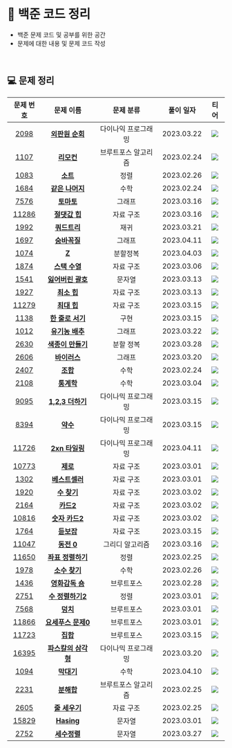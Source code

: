 # 🍪 백준 코드 정리
* 백준 문제 코드 및 공부를 위한 공간
* 문제에 대한 내용 및 문제 코드 작성

<br/>

## 💻 문제 정리  

|문제 번호|문제 이름|문제 분류|풀이 일자|티어|
|:------:|:---:|:---:|:---:|:---:|
|[2098](https://www.acmicpc.net/problem/2098)|[**외판원 순회**](https://github.com/alg0r1thmm/Baekjoon_Study/tree/main/%EB%8B%A4%EC%9D%B4%EB%82%98%EB%AF%B9%20%ED%94%84%EB%A1%9C%EA%B7%B8%EB%9E%98%EB%B0%8D/%EC%99%B8%ED%8C%90%EC%9B%90%20%EC%88%9C%ED%9A%8C%20(2098%EB%B2%88))|다이나익 프로그래밍|2023.03.22|<img src = "https://static.solved.ac/tier_small/15.svg">|
|[1107](https://www.acmicpc.net/problem/1107)|[**리모컨**](https://github.com/alg0r1thmm/Baekjoon_Study/tree/main/%EB%B8%8C%EB%A3%A8%ED%8A%B8%ED%8F%AC%EC%8A%A4%20%EC%95%8C%EA%B3%A0%EB%A6%AC%EC%A6%98/%EB%A6%AC%EB%AA%A8%EC%BB%A8%20(1107%EB%B2%88))|브루트포스 알고리즘|2023.02.24|<img src = "https://static.solved.ac/tier_small/11.svg">|
|[1083](https://www.acmicpc.net/problem/1083)|[**소트**](https://github.com/alg0r1thmm/Baekjoon_Study/tree/main/%EC%A0%95%EB%A0%AC/%EC%86%8C%ED%8A%B8%20(1083%EB%B2%88))|정렬|2023.02.26|<img src = "https://static.solved.ac/tier_small/11.svg">|<img src="https://static.solved.ac/tier_small/11.svg">|
[1684](https://www.acmicpc.net/problem/1684)|[**같은 나머지**](https://github.com/alg0r1thmm/Baekjoon_Study/tree/main/%EC%88%98%ED%95%99/%EA%B0%99%EC%9D%80%20%EB%82%98%EB%A8%B8%EC%A7%80%20(1684%EB%B2%88))|수학|2023.02.24|<img src = "https://static.solved.ac/tier_small/11.svg">|
[7576](https://www.acmicpc.net/problem/7576)|[**토마토**](https://github.com/alg0r1thmm/Baekjoon_Study/tree/main/%EA%B7%B8%EB%9E%98%ED%94%84/%ED%86%A0%EB%A7%88%ED%86%A0%20(7576%EB%B2%88))|그래프|2023.03.16|<img src = "https://static.solved.ac/tier_small/11.svg">|
|[11286](https://www.acmicpc.net/problem/11286)|[**절댓값 힙**](https://github.com/alg0r1thmm/Baekjoon_Study/tree/main/%EC%9E%90%EB%A3%8C%20%EA%B5%AC%EC%A1%B0/%EC%A0%88%EB%8C%93%EA%B0%92%20%ED%9E%99%20(11286%EB%B2%88))|자료 구조|2023.03.16|<img src = "https://static.solved.ac/tier_small/10.svg">|
|[1992](https://www.acmicpc.net/problem/1992)|[**쿼드트리**](https://github.com/alg0r1thmm/Baekjoon_Study/tree/main/%EB%B6%84%ED%95%A0%20%EC%A0%95%EB%B3%B5/%EC%BF%BC%EB%93%9C%ED%8A%B8%EB%A6%AC%20(1992%EB%B2%88))|재귀|2023.03.21|<img src = "https://static.solved.ac/tier_small/10.svg">|
|[1697](https://www.acmicpc.net/problem/1697)|[**숨바꼭질**](https://github.com/alg0r1thmm/Baekjoon_Study/tree/main/%EA%B7%B8%EB%9E%98%ED%94%84/%EC%88%A8%EB%B0%94%EA%BC%AD%EC%A7%88%20(1697%EB%B2%88))|그래프|2023.04.11|<img src = "https://static.solved.ac/tier_small/10.svg">|
|[1074](https://www.acmicpc.net/problem/1074)|[**Z**](https://github.com/alg0r1thmm/Baekjoon_Study/tree/main/%EB%B6%84%ED%95%A0%20%EC%A0%95%EB%B3%B5/Z%20(1074%EB%B2%88))|분할정복|2023.04.03|<img src = "https://static.solved.ac/tier_small/10.svg">|
|[1874](https://www.acmicpc.net/problem/1874)|[**스택 수열**](https://github.com/alg0r1thmm/Baekjoon_Study/tree/main/%EC%9E%90%EB%A3%8C%20%EA%B5%AC%EC%A1%B0/%EC%8A%A4%ED%83%9D%20%EC%88%98%EC%97%B4%20(1874%EB%B2%88))|자료 구조|2023.03.06|<img src = "https://static.solved.ac/tier_small/9.svg">|
|[1541](https://www.acmicpc.net/problem/1541)|[**잃어버린 괄호**](https://github.com/alg0r1thmm/Baekjoon_Study/tree/main/%EB%AC%B8%EC%9E%90%EC%97%B4/%EC%9E%83%EC%96%B4%EB%B2%84%EB%A6%B0%20%EA%B4%84%ED%98%B8%20(1541%EB%B2%88))|문자열|2023.03.13|<img src = "https://static.solved.ac/tier_small/9.svg">|
|[1927](https://www.acmicpc.net/problem/1927)|[**최소 힙**](https://github.com/alg0r1thmm/Baekjoon_Study/tree/main/%EC%9E%90%EB%A3%8C%20%EA%B5%AC%EC%A1%B0/%EC%B5%9C%EC%86%8C%20%ED%9E%99%20(1927%EB%B2%88))|자료 구조|2023.03.13|<img src = "https://static.solved.ac/tier_small/9.svg">|
|[11279](https://www.acmicpc.net/problem/11279)|[**최대 힙**](https://github.com/alg0r1thmm/Baekjoon_Study/tree/main/%EC%9E%90%EB%A3%8C%20%EA%B5%AC%EC%A1%B0/%EC%B5%9C%EB%8C%80%20%ED%9E%99%20(11279%EB%B2%88))|자료 구조|2023.03.15|<img src = "https://static.solved.ac/tier_small/9.svg">|
|[1138](https://www.acmicpc.net/problem/1138)|[**한 줄로 서기**](https://github.com/alg0r1thmm/Baekjoon_Study/tree/main/%EA%B5%AC%ED%98%84/%ED%95%9C%20%EC%A4%84%EB%A1%9C%20%EC%84%9C%EA%B8%B0%20(1138%EB%B2%88))|구현|2023.03.15|<img src = "https://static.solved.ac/tier_small/9.svg">|
|[1012](https://www.acmicpc.net/problem/1012)|[**유기농 배추**](https://github.com/alg0r1thmm/Baekjoon_Study/tree/main/%EA%B7%B8%EB%9E%98%ED%94%84/%EC%9C%A0%EA%B8%B0%EB%86%8D%20%EB%B0%B0%EC%B6%94%20(1012%EB%B2%88))|그래프|2023.03.22|<img src = "https://static.solved.ac/tier_small/9.svg">|
|[2630](https://www.acmicpc.net/problem/2630)|[**색종이 만들기**](https://github.com/alg0r1thmm/Baekjoon_Study/tree/main/%EB%B6%84%ED%95%A0%20%EC%A0%95%EB%B3%B5/%EC%83%89%EC%A2%85%EC%9D%B4%20%EB%A7%8C%EB%93%A4%EA%B8%B0%20(2630%EB%B2%88))|분할 정복|2023.03.28|<img src = "https://static.solved.ac/tier_small/9.svg">|
|[2606](https://www.acmicpc.net/problem/2606)|[**바이러스**](https://github.com/alg0r1thmm/Baekjoon_Study/tree/main/%EA%B7%B8%EB%9E%98%ED%94%84/%EB%B0%94%EC%9D%B4%EB%9F%AC%EC%8A%A4%20(2606%EB%B2%88))|그래프|2023.03.20|<img src = "https://static.solved.ac/tier_small/9.svg">|
|[2407](https://www.acmicpc.net/problem/2407)|[**조합**](https://github.com/alg0r1thmm/Baekjoon_Study/tree/main/%EC%88%98%ED%95%99/%EC%A1%B0%ED%95%A9%20(2407%EB%B2%88))|수학|2023.02.24|<img src = "https://static.solved.ac/tier_small/8.svg">|
|[2108](https://www.acmicpc.net/problem/2108)|[**통계학**](https://github.com/alg0r1thmm/Baekjoon_Study/tree/main/%EC%88%98%ED%95%99/%ED%86%B5%EA%B3%84%ED%95%99%20(2108%EB%B2%88))|수학|2023.03.04|<img src = "https://static.solved.ac/tier_small/8.svg">|
|[9095](https://www.acmicpc.net/problem/9095)|[**1,2,3 더하기**](https://github.com/alg0r1thmm/Baekjoon_Study/tree/main/%EB%8B%A4%EC%9D%B4%EB%82%98%EB%AF%B9%20%ED%94%84%EB%A1%9C%EA%B7%B8%EB%9E%98%EB%B0%8D/1%2C%202%2C%203%20%EB%8D%94%ED%95%98%EA%B8%B0%20(9095%EB%B2%88))|다이나믹 프로그래밍|2023.03.15|<img src = "https://static.solved.ac/tier_small/8.svg">|
|[8394](https://www.acmicpc.net/problem/8394)|[**약수**](https://github.com/alg0r1thmm/Baekjoon_Study/tree/main/%EB%8B%A4%EC%9D%B4%EB%82%98%EB%AF%B9%20%ED%94%84%EB%A1%9C%EA%B7%B8%EB%9E%98%EB%B0%8D/%EC%95%BD%EC%88%98%20(8394%EB%B2%88))|다이나믹 프로그래밍|2023.03.15|<img src = "https://static.solved.ac/tier_small/8.svg">|
|[11726](https://www.acmicpc.net/problem/11726)|[**2xn 타일링**](https://github.com/alg0r1thmm/Baekjoon_Study/tree/main/%EB%8B%A4%EC%9D%B4%EB%82%98%EB%AF%B9%20%ED%94%84%EB%A1%9C%EA%B7%B8%EB%9E%98%EB%B0%8D/2xn%20%ED%83%80%EC%9D%BC%EB%A7%81%20(11726%EB%B2%88))|다이나믹 프로그래밍|2023.04.11|<img src = "https://static.solved.ac/tier_small/8.svg">|
|[10773](https://www.acmicpc.net/problem/10773)|[**제로**](https://github.com/alg0r1thmm/Baekjoon_Study/tree/main/%EC%9E%90%EB%A3%8C%20%EA%B5%AC%EC%A1%B0/%EC%A0%9C%EB%A1%9C%20(10773%EB%B2%88))|자료 구조|2023.03.01|<img src = "https://static.solved.ac/tier_small/7.svg">|
|[1302](https://www.acmicpc.net/problem/1302)|[**베스트셀러**](https://github.com/alg0r1thmm/Baekjoon_Study/tree/main/%EC%A0%95%EB%A0%AC/%EB%B2%A0%EC%8A%A4%ED%8A%B8%EC%85%80%EB%9F%AC%20(1302%EB%B2%88))|자료 구조|2023.03.01|<img src = "https://static.solved.ac/tier_small/7.svg">|
|[1920](https://www.acmicpc.net/problem/1920)|[**수 찾기**](https://github.com/alg0r1thmm/Baekjoon_Study/tree/main/%EC%9E%90%EB%A3%8C%20%EA%B5%AC%EC%A1%B0/%EC%88%98%20%EC%B0%BE%EA%B8%B0%20(1920%EB%B2%88))|자료 구조|2023.03.02|<img src = "https://static.solved.ac/tier_small/7.svg">|
|[2164](https://www.acmicpc.net/problem/2164)|[**카드2**](https://github.com/alg0r1thmm/Baekjoon_Study/tree/main/%EC%9E%90%EB%A3%8C%20%EA%B5%AC%EC%A1%B0/%EC%B9%B4%EB%93%9C2%20(2164%EB%B2%88))|자료 구조|2023.03.02|<img src = "https://static.solved.ac/tier_small/7.svg">|
|[10816](https://www.acmicpc.net/problem/10816)|[**숫자 카드2**](https://github.com/alg0r1thmm/Baekjoon_Study/tree/main/%EC%9E%90%EB%A3%8C%20%EA%B5%AC%EC%A1%B0/%EC%88%AB%EC%9E%90%20%EC%B9%B4%EB%93%9C2%20(10816%EB%B2%88))|자료 구조|2023.03.02|<img src = "https://static.solved.ac/tier_small/7.svg">|
|[1764](https://www.acmicpc.net/problem/1764)|[**듣보잡**](https://github.com/alg0r1thmm/Baekjoon_Study/tree/main/%EC%9E%90%EB%A3%8C%20%EA%B5%AC%EC%A1%B0/%EB%93%A3%EB%B3%B4%EC%9E%A1%20(1764%EB%B2%88))|자료 구조|2023.03.15|<img src = "https://static.solved.ac/tier_small/7.svg">|
|[11047](https://www.acmicpc.net/problem/11047)|[**동전 0**](https://github.com/alg0r1thmm/Baekjoon_Study/tree/main/%EA%B7%B8%EB%A6%AC%EB%94%94%20%EC%95%8C%EA%B3%A0%EB%A6%AC%EC%A6%98/%EB%8F%99%EC%A0%84%200%20(11047%EB%B2%88))|그리디 알고리즘|2023.03.16|<img src = "https://static.solved.ac/tier_small/7.svg">|
|[11650](https://www.acmicpc.net/problem/11650)|[**좌표 정렬하기**](https://github.com/alg0r1thmm/Baekjoon_Study/tree/main/%EC%A0%95%EB%A0%AC/%EC%A2%8C%ED%91%9C%20%EC%A0%95%EB%A0%AC%ED%95%98%EA%B8%B0%20(11650%EB%B2%88))|정렬|2023.02.25|<img src = "https://static.solved.ac/tier_small/6.svg">|
|[1978](https://www.acmicpc.net/problem/1978)|[**소수 찾기**](https://github.com/alg0r1thmm/Baekjoon_Study/tree/main/%EC%88%98%ED%95%99/%EC%86%8C%EC%88%98%20%EC%B0%BE%EA%B8%B0%20(1978%EB%B2%88))|수학|2023.02.26|<img src = "https://static.solved.ac/tier_small/6.svg">|
|[1436](https://www.acmicpc.net/problem/1436)|[**영화감독 숌**](https://github.com/alg0r1thmm/Baekjoon_Study/tree/main/%EB%B8%8C%EB%A3%A8%ED%8A%B8%ED%8F%AC%EC%8A%A4%20%EC%95%8C%EA%B3%A0%EB%A6%AC%EC%A6%98/%EC%98%81%ED%99%94%EA%B0%90%EB%8F%85%20%EC%88%8C%20(1436%EB%B2%88))|브루트포스|2023.02.28|<img src = "https://static.solved.ac/tier_small/6.svg">|
|[2751](https://www.acmicpc.net/problem/2751)|[**수 정렬하기2**](https://github.com/alg0r1thmm/Baekjoon_Study/tree/main/%EC%A0%95%EB%A0%AC/%EC%88%98%20%EC%A0%95%EB%A0%AC%ED%95%98%EA%B8%B02%20(2751%EB%B2%88))|정렬|2023.03.01|<img src = "https://static.solved.ac/tier_small/6.svg">|
|[7568](https://www.acmicpc.net/problem/7568)|[**덩치**](https://github.com/alg0r1thmm/Baekjoon_Study/tree/main/%EB%B8%8C%EB%A3%A8%ED%8A%B8%ED%8F%AC%EC%8A%A4%20%EC%95%8C%EA%B3%A0%EB%A6%AC%EC%A6%98/%EB%8D%A9%EC%B9%98%20(7568%EB%B2%88))|브루트포스|2023.03.01|<img src = "https://static.solved.ac/tier_small/6.svg">|
|[11866](https://www.acmicpc.net/problem/11866)|[**요세푸스 문제0**](https://github.com/alg0r1thmm/Baekjoon_Study/tree/main/%EC%9E%90%EB%A3%8C%20%EA%B5%AC%EC%A1%B0/%EC%9A%94%EC%84%B8%ED%91%B8%EC%8A%A4%20%EB%AC%B8%EC%A0%9C0%20(11866%EB%B2%88))|브루트포스|2023.03.01|<img src = "https://static.solved.ac/tier_small/6.svg">|
|[11723](https://www.acmicpc.net/problem/11723)|[**집합**](https://github.com/alg0r1thmm/Baekjoon_Study/tree/main/%EA%B5%AC%ED%98%84/%EC%A7%91%ED%95%A9%20(11723%EB%B2%88))|브루트포스|2023.03.15|<img src = "https://static.solved.ac/tier_small/6.svg">|
|[16395](https://www.acmicpc.net/problem/16395)|[**파스칼의 삼각형**](https://github.com/alg0r1thmm/Baekjoon_Study/tree/main/%EB%8B%A4%EC%9D%B4%EB%82%98%EB%AF%B9%20%ED%94%84%EB%A1%9C%EA%B7%B8%EB%9E%98%EB%B0%8D/%ED%8C%8C%EC%8A%A4%EC%B9%BC%EC%9D%98%20%EC%82%BC%EA%B0%81%ED%98%95%20(16395%EB%B2%88))|다이나믹 프로그래밍|2023.03.20|<img src = "https://static.solved.ac/tier_small/6.svg">|
|[1094](https://www.acmicpc.net/problem/1094)|[**막대기**](https://github.com/alg0r1thmm/Baekjoon_Study/tree/main/%EC%88%98%ED%95%99/%EB%A7%89%EB%8C%80%EA%B8%B0%20(1094%EB%B2%88))|수학|2023.04.10|<img src = "https://static.solved.ac/tier_small/6.svg">|
|[2231](https://www.acmicpc.net/problem/2231)|[**분해합**](https://github.com/alg0r1thmm/Baekjoon_Study/tree/main/%EB%B8%8C%EB%A3%A8%ED%8A%B8%ED%8F%AC%EC%8A%A4%20%EC%95%8C%EA%B3%A0%EB%A6%AC%EC%A6%98/%EB%B6%84%ED%95%B4%ED%95%A9%20(2231%EB%B2%88))|브루트포스 알고리즘|2023.02.25|<img src = "https://static.solved.ac/tier_small/4.svg">|
|[2605](https://www.acmicpc.net/problem/2605)|[**줄 세우기**](https://github.com/alg0r1thmm/Baekjoon_Study/tree/main/%EC%9E%90%EB%A3%8C%20%EA%B5%AC%EC%A1%B0/%EC%A4%84%20%EC%84%B8%EC%9A%B0%EA%B8%B0%20(2605%EB%B2%88))|자료 구조|2023.02.25|<img src = "https://static.solved.ac/tier_small/4.svg">|
|[15829](https://www.acmicpc.net/problem/15829)|[**Hasing**](https://github.com/alg0r1thmm/Baekjoon_Study/tree/main/%EB%AC%B8%EC%9E%90%EC%97%B4/Hasing%20(15892%EB%B2%88))|문자열|2023.03.01|<img src = "https://static.solved.ac/tier_small/4.svg">|
|[2752](https://www.acmicpc.net/problem/2752)|[**세수정렬**](https://github.com/alg0r1thmm/Baekjoon_Study/tree/main/%EB%AC%B8%EC%9E%90%EC%97%B4/Hasing%20(15892%EB%B2%88))|문자열|2023.03.27|<img src = "https://static.solved.ac/tier_small/2.svg">|
